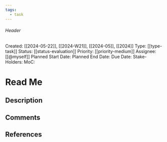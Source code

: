 ```yaml
---
tags:
  - task
---
```

###### Header
Created: [[2024-05-22]], [[2024-W21]], [[2024-05]], [[2024]]
Type: [[type-task]]
Status: [[status-evaluation]]
Priority: [[priority-medium]]
Assignee: [[@myself]]
Planned Start Date: 
Planned End Date: 
Due Date: 
Stake-Holders: 
MoC: 
# Read Me



## Description



## Comments



## References
